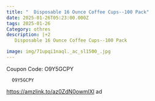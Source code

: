 ```yaml
---
title: "  Disposable 16 Ounce Coffee Cups--100 Pack"
date: 2025-01-26T05:23:00.000Z
tags: 2025-01-26
Category: othres
description: |+2
   Disposable 16 Ounce Coffee Cups--100 Pack

image: img/71upqi1naql._ac_sl1500_.jpg
---
```

C﻿oupon Code: O9Y5GCPY 

<pre class="language-javascript"><code
class="language-javascript">  O9Y5GCPY  </code></pre>



https://amzlink.to/az0ZdN0owmlXl ad